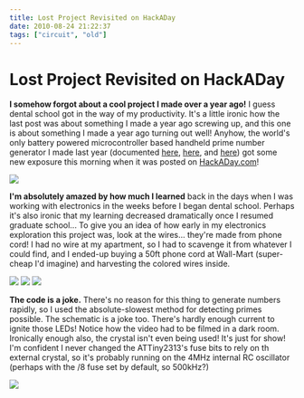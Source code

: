 ```yaml
---
title: Lost Project Revisited on HackADay
date: 2010-08-24 21:22:37
tags: ["circuit", "old"]
---
```


# Lost Project Revisited on HackADay

__I somehow forgot about a cool project I made over a year ago!__ I guess dental school got in the way of my productivity. It's a little ironic how the last post was about something I made a year ago screwing up, and this one is about something I made a year ago turning out well!  Anyhow, the world's only battery powered microcontroller based handheld prime number generator I made last year (documented [here](http://www.swharden.com/blog/2009-06-10-primary-prototype-complete/), [here](http://www.swharden.com/blog/2009-06-04-prime-prototype-construction/), and [here](http://www.swharden.com/blog/2009-06-07-mcppng-nearing-completion/)) got some new exposure this morning when it was posted on [HackADay.com](http://www.HackADay.com)! 

<div class="text-center img-border img-small">

[![](https://swharden.com/static/2010/08/24/hackaday_swharden_primes_thumb.jpg)](https://swharden.com/static/2010/08/24/hackaday_swharden_primes.jpg)

</div>

__I'm absolutely amazed by how much I learned__ back in the days when I was working with electronics in the weeks before I began dental school.  Perhaps it's also ironic that my learning decreased dramatically once I resumed graduate school... To give you an idea of how early in my electronics exploration this project was, look at the wires... they're made from phone cord! I had no wire at my apartment, so I had to scavenge it from whatever I could find, and I ended-up buying a 50ft phone cord at Wall-Mart (super-cheap I'd imagine) and harvesting the colored wires inside.

<div class="text-center img-border">

[![](https://swharden.com/static/2010/08/24/img_2098_thumb.jpg)](https://swharden.com/static/2010/08/24/img_2098.jpg)
[![](https://swharden.com/static/2010/08/24/img_2119_thumb.jpg)](https://swharden.com/static/2010/08/24/img_2119.jpg)
[![](https://swharden.com/static/2010/08/24/img_2137_thumb.jpg)](https://swharden.com/static/2010/08/24/img_2137.jpg)

</div>

__The code is a joke.__ There's no reason for this thing to generate numbers rapidly, so I used the absolute-slowest method for detecting primes possible. The schematic is a joke too.  There's hardly enough current to ignite those LEDs! Notice how the video had to be filmed in a dark room.  Ironically enough also, the crystal isn't even being used! It's just for show! I'm confident I never changed the ATTiny2313's fuse bits to rely on th external crystal, so it's probably running on the 4MHz internal RC oscillator (perhaps with the /8 fuse set by default, so 500kHz?)

![](https://www.youtube.com/embed/k4Req0I7lbY)
